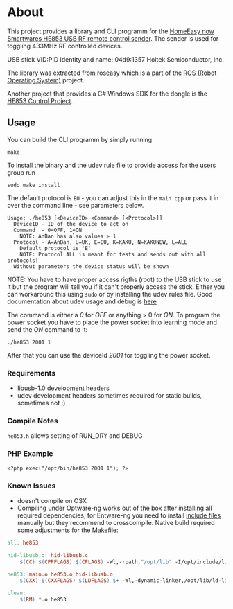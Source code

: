 # About

This project provides a library and CLI programm for the [HomeEasy now Smartwares HE853 USB RF remote control sender](http://service.smartwares.eu/en-us/product/10.036.05/he853-he-comp-usb-netwerk-dongle.aspx).
The sender is used for toggling 433MHz RF controlled devices.

USB stick VID:PID identity and name: 04d9:1357 Holtek Semiconductor, Inc.

The library was extracted from [roseasy](http://ros.org/wiki/roseasy)
which is a part of the [ROS (Robot Operating System)](http://www.ros.org/wiki/) project.

Another project that provides a C# Windows SDK for the dongle is
the [HE853 Control Project](http://he853control.sourceforge.net/).

## Usage

You can build the CLI programm by simply running

  `make`

  To install the binary and the udev rule file to provide access for the users group run

  `sudo make install`

The default protocol is `EU` - you can adjust this in the `main.cpp`
or pass it in over the command line - see parameters below.

```ShellSession
Usage: ./he853 [<DeviceID> <Command> [<Protocol>]]
  DeviceID - ID of the device to act on
  Command  - 0=OFF, 1=ON
    NOTE: AnBan has also values > 1
  Protocol - A=AnBan, U=UK, E=EU, K=KAKU, N=KAKUNEW, L=ALL
    Default protocol is 'E'
    NOTE: Protocol ALL is meant for tests and sends out with all protocols!
  Without parameters the device status will be shown
```

NOTE: You have to have proper access rigths (root) to the USB stick to use it
but the program will tell you if it can't properly access the stick.
Either you can workaround this using `sudo` or by installing the udev rules file.
Good documentation about udev usage and debug is [here](https://wiki.archlinux.org/index.php/udev)

The command is either a *0* for *OFF* or anything > 0 for *ON*.
To program the power socket you have to place the power socket into learning
mode and send the *ON* command to it:

  `./he853 2001 1`

After that you can use the deviceId *2001* for toggling the power socket.

### Requirements

* libusb-1.0 development headers
* udev development headers sometimes required for static builds, sometimes not :)

### Compile Notes

  `he853.h` allows setting of RUN_DRY and DEBUG

### PHP Example

  `<?php exec("/opt/bin/he853 2001 1"); ?>`

### Known Issues

* doesn't compile on OSX
* Compiling under Optware-ng works out of the box after installing
all required dependencies, for Entware-ng you need to install
[include files](https://github.com/Entware-ng/Entware-ng/wiki/Using-gcc-(native-compilation))
manually but they recommend to crosscompile.
Native build required some adjustments for the Makefile:

```Makefile
all: he853

hid-libusb.o: hid-libusb.c
	$(CC) $(CPPFLAGS) $(CFLAGS) -Wl,-rpath,"/opt/lib" -I/opt/include/libusb-1.0 -c $< -o $@

he853: main.o he853.o hid-libusb.o
	$(CXX) $(CXXFLAGS) $(LDFLAGS) $+ -Wl,-dynamic-linker,/opt/lib/ld-linux.so.3 -Wl,-rpath,"/opt/lib" -o $@ -lusb-1.0 -lpthread

clean:
	$(RM) *.o he853
```
